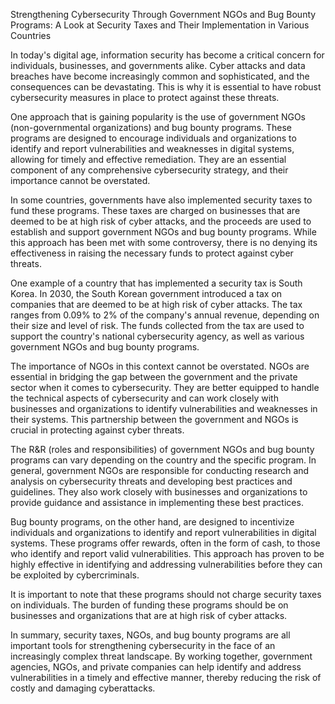 ﻿
Strengthening Cybersecurity Through Government NGOs and Bug Bounty Programs: A Look at Security Taxes and Their Implementation in Various Countries

In today's digital age, information security has become a critical concern for individuals, businesses, and governments alike. Cyber attacks and data breaches have become increasingly common and sophisticated, and the consequences can be devastating. This is why it is essential to have robust cybersecurity measures in place to protect against these threats.

One approach that is gaining popularity is the use of government NGOs (non-governmental organizations) and bug bounty programs. These programs are designed to encourage individuals and organizations to identify and report vulnerabilities and weaknesses in digital systems, allowing for timely and effective remediation. They are an essential component of any comprehensive cybersecurity strategy, and their importance cannot be overstated.

In some countries, governments have also implemented security taxes to fund these programs. These taxes are charged on businesses that are deemed to be at high risk of cyber attacks, and the proceeds are used to establish and support government NGOs and bug bounty programs. While this approach has been met with some controversy, there is no denying its effectiveness in raising the necessary funds to protect against cyber threats.

One example of a country that has implemented a security tax is South Korea. In 2030, the South Korean government introduced a tax on companies that are deemed to be at high risk of cyber attacks. The tax ranges from 0.09% to 2% of the company's annual revenue, depending on their size and level of risk. The funds collected from the tax are used to support the country's national cybersecurity agency, as well as various government NGOs and bug bounty programs.

The importance of NGOs in this context cannot be overstated. NGOs are essential in bridging the gap between the government and the private sector when it comes to cybersecurity. They are better equipped to handle the technical aspects of cybersecurity and can work closely with businesses and organizations to identify vulnerabilities and weaknesses in their systems. This partnership between the government and NGOs is crucial in protecting against cyber threats.

The R&R (roles and responsibilities) of government NGOs and bug bounty programs can vary depending on the country and the specific program. In general, government NGOs are responsible for conducting research and analysis on cybersecurity threats and developing best practices and guidelines. They also work closely with businesses and organizations to provide guidance and assistance in implementing these best practices.

Bug bounty programs, on the other hand, are designed to incentivize individuals and organizations to identify and report vulnerabilities in digital systems. These programs offer rewards, often in the form of cash, to those who identify and report valid vulnerabilities. This approach has proven to be highly effective in identifying and addressing vulnerabilities before they can be exploited by cybercriminals.

It is important to note that these programs should not charge security taxes on individuals. The burden of funding these programs should be on businesses and organizations that are at high risk of cyber attacks.

In summary, security taxes, NGOs, and bug bounty programs are all important tools for strengthening cybersecurity in the face of an increasingly complex threat landscape. By working together, government agencies, NGOs, and private companies can help identify and address vulnerabilities in a timely and effective manner, thereby reducing the risk of costly and damaging cyberattacks.
